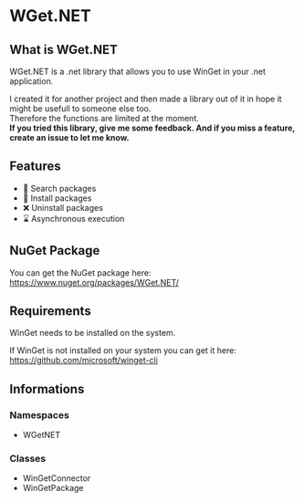 # WGet.NET

## What is WGet.NET

WGet.NET is a .net library that allows you to use WinGet in your .net application.

I created it for another project and then made a library out of it in hope it might be usefull to someone else too.<br>
Therefore the functions are limited at the moment.<br>
**If you tried this library, give me some feedback. And if you miss a feature, create an issue to let me know.**

## Features

- 🔎 Search packages
- 💾 Install packages
- ❌ Uninstall packages
- ⌛ Asynchronous execution

## NuGet Package

You can get the NuGet package here: https://www.nuget.org/packages/WGet.NET/

## Requirements

WinGet needs to be installed on the system.

If WinGet is not installed on your system you can get it here: https://github.com/microsoft/winget-cli

## Informations

### Namespaces

- WGetNET

### Classes

- WinGetConnector
- WinGetPackage
